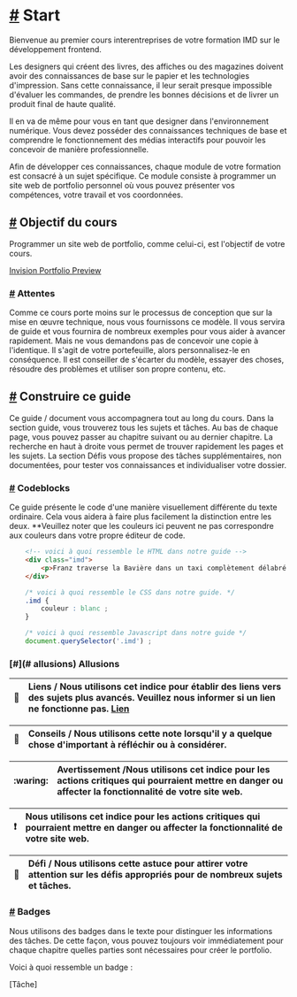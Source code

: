 [#](#start) Start
=================

Bienvenue au premier cours interentreprises de votre formation IMD sur le développement frontend.

Les designers qui créent des livres, des affiches ou des magazines doivent avoir des connaissances de base sur le papier et les technologies d'impression. Sans cette connaissance, il leur serait presque impossible d'évaluer les commandes, de prendre les bonnes décisions et de livrer un produit final de haute qualité.

Il en va de même pour vous en tant que designer dans l'environnement numérique. Vous devez posséder des connaissances techniques de base et comprendre le fonctionnement des médias interactifs pour pouvoir les concevoir de manière professionnelle.

Afin de développer ces connaissances, chaque module de votre formation est consacré à un sujet spécifique. Ce module consiste à programmer un site web de portfolio personnel où vous pouvez présenter vos compétences, votre travail et vos coordonnées.

[#](#objectif-du-cours) Objectif du cours
-----------------------

Programmer un site web de portfolio, comme celui-ci, est l'objectif de votre cours.

[Invision Portfolio Preview](https://projects.invisionapp.com/static-signed/live-embed/153761722/424147799/3/latest/KvGjjczLnadVs2oqcBIjZkfsDy8Z195PJgpFQ5IFapN0mW1QnhnLYaoAVoVHSkSJz92OQB972BlE0NSbDe0s4lEAlE/Index-Desktop-2x.png)


### [#](#attentes) Attentes

Comme ce cours porte moins sur le processus de conception que sur la mise en œuvre technique, nous vous fournissons ce modèle. Il vous servira de guide et vous fournira de nombreux exemples pour vous aider à avancer rapidement. Mais ne vous demandons pas de concevoir une copie à l'identique. Il s'agit de votre portefeuille, alors personnalisez-le en conséquence. Il est conseiller de s'écarter du modèle, essayer des choses, résoudre des problèmes et utiliser son propre contenu, etc.

[#](#build-this-guide) Construire ce guide
-----------------------------------------------

Ce guide / document vous accompagnera tout au long du cours. Dans la section guide, vous trouverez tous les sujets et tâches. Au bas de chaque page, vous pouvez passer au chapitre suivant ou au dernier chapitre. La recherche en haut à droite vous permet de trouver rapidement les pages et les sujets. La section Défis vous propose des tâches supplémentaires, non documentées, pour tester vos connaissances et individualiser votre dossier.

### [#](#codeblocks) Codeblocks

Ce guide présente le code d'une manière visuellement différente du texte ordinaire. Cela vous aidera à faire plus facilement la distinction entre les deux. **Veuillez noter que les couleurs ici peuvent ne pas correspondre aux couleurs dans votre propre éditeur de code.

```html
    <!-- voici à quoi ressemble le HTML dans notre guide -->
    <div class="imd">
        <p>Franz traverse la Bavière dans un taxi complètement délabré.</p>
    </div>
```    

```css
    /* voici à quoi ressemble le CSS dans notre guide. */
    .imd {
        couleur : blanc ;
    }
```    

```js
    /* voici à quoi ressemble Javascript dans notre guide */
    document.querySelector('.imd') ;
```

### [#](# allusions) Allusions


| :link: | Liens / Nous utilisons cet indice pour établir des liens vers des sujets plus avancés. Veuillez nous informer si un lien ne fonctionne pas. [Lien](https://google.com) 
|---------------|:------------------------|


| :memo:        | Conseils / Nous utilisons cette note lorsqu'il y a quelque chose d'important à réfléchir ou à considérer. |
|---------------|:------------------------|

| :waring:  | Avertissement /Nous utilisons cet indice pour les actions critiques qui pourraient mettre en danger ou affecter la fonctionnalité de votre site web.
|---------------|:------------------------|

| :exclamation: | Nous utilisons cet indice pour les actions critiques qui pourraient mettre en danger ou affecter la fonctionnalité de votre site web. |
|---------------|:------------------------|


| :mega: | Défi / Nous utilisons cette astuce pour attirer votre attention sur les défis appropriés pour de nombreux sujets et tâches.
|---------------|:------------------------|

### [#](#badges) Badges

Nous utilisons des badges dans le texte pour distinguer les informations des tâches. De cette façon, vous pouvez toujours voir immédiatement pour chaque chapitre quelles parties sont nécessaires pour créer le portfolio.

Voici à quoi ressemble un badge :

[Tâche]
